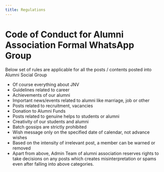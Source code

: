 ```yaml
---
title: Regulations
---
```


# Code of Conduct for Alumni Association Formal WhatsApp Group

Below set of rules are applicable for all the posts / contents posted into Alumni Social Group

- Of course everything about JNV
- Guidelines related to career
- Achievements of our alumni
- Important news/events related to alumni like marriage, job or other
- Posts related to recruitment, vacancies
- Donation to Alumni Funds
- Posts related to genuine helps to students or alumni
- Creativity of our students and alumni
- Batch gossips are strictly prohibited
- Wish message only on the specified date of calendar, not advance wishes
- Based on the intensity of irrelevant post, a member can be warned or removed
- Apart from above, Admin Team of alumni association reserves rights to take decisions on any posts which creates misinterpretation or spams even after falling into above categories.